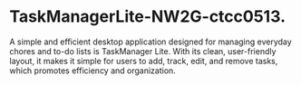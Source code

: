 # TaskManagerLite-NW2G-ctcc0513.
A simple and efficient desktop application designed for managing everyday chores and to-do lists is TaskManager Lite. With its clean, user-friendly layout, it makes it simple for users to add, track, edit, and remove tasks, which promotes efficiency and organization.
